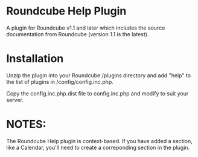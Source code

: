 # Roundcube Help Plugin
A plugin for Roundcube v1.1 and later which includes the source documentation from Roundcube (version 1.1 is the latest).

# Installation
Unzip the plugin into your Roundcube /plugins directory and add "help" to the list of plugins in /config/config.inc.php.

Copy the config.inc.php.dist file to config.inc.php and modify to suit your server.

# NOTES:
The Roundcube Help plugin is context-based.  If you have added a section, like a Calendar, you'll need to create a correponding section in the plugin.
